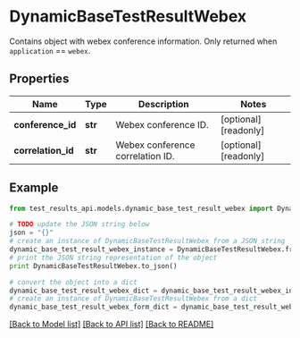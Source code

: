 # DynamicBaseTestResultWebex

Contains object with webex conference information. Only returned when `application` == `webex`.

## Properties
Name | Type | Description | Notes
------------ | ------------- | ------------- | -------------
**conference_id** | **str** | Webex conference ID. | [optional] [readonly] 
**correlation_id** | **str** | Webex conference correlation ID. | [optional] [readonly] 

## Example

```python
from test_results_api.models.dynamic_base_test_result_webex import DynamicBaseTestResultWebex

# TODO update the JSON string below
json = "{}"
# create an instance of DynamicBaseTestResultWebex from a JSON string
dynamic_base_test_result_webex_instance = DynamicBaseTestResultWebex.from_json(json)
# print the JSON string representation of the object
print DynamicBaseTestResultWebex.to_json()

# convert the object into a dict
dynamic_base_test_result_webex_dict = dynamic_base_test_result_webex_instance.to_dict()
# create an instance of DynamicBaseTestResultWebex from a dict
dynamic_base_test_result_webex_form_dict = dynamic_base_test_result_webex.from_dict(dynamic_base_test_result_webex_dict)
```
[[Back to Model list]](../README.md#documentation-for-models) [[Back to API list]](../README.md#documentation-for-api-endpoints) [[Back to README]](../README.md)


